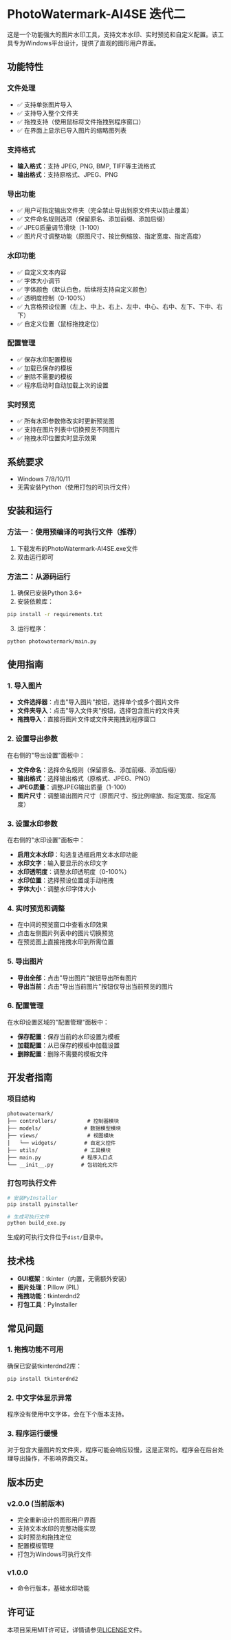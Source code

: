 # PhotoWatermark-AI4SE 迭代二

这是一个功能强大的图片水印工具，支持文本水印、实时预览和自定义配置。该工具专为Windows平台设计，提供了直观的图形用户界面。

## 功能特性

### 文件处理
- ✅ 支持单张图片导入
- ✅ 支持导入整个文件夹
- ✅ 拖拽支持（使用鼠标将文件拖拽到程序窗口）
- ✅ 在界面上显示已导入图片的缩略图列表

### 支持格式
- **输入格式**：支持 JPEG, PNG, BMP, TIFF等主流格式
- **输出格式**：支持原格式、JPEG、PNG

### 导出功能
- ✅ 用户可指定输出文件夹（完全禁止导出到原文件夹以防止覆盖）
- ✅ 文件命名规则选项（保留原名、添加前缀、添加后缀）
- ✅ JPEG质量调节滑块（1-100）
- ✅ 图片尺寸调整功能（原图尺寸、按比例缩放、指定宽度、指定高度）

### 水印功能
- ✅ 自定义文本内容
- ✅ 字体大小调节
- ✅ 字体颜色（默认白色，后续将支持自定义颜色）
- ✅ 透明度控制（0-100%）
- ✅ 九宫格预设位置（左上、中上、右上、左中、中心、右中、左下、下中、右下）
- ✅ 自定义位置（鼠标拖拽定位）

### 配置管理
- ✅ 保存水印配置模板
- ✅ 加载已保存的模板
- ✅ 删除不需要的模板
- ✅ 程序启动时自动加载上次的设置

### 实时预览
- ✅ 所有水印参数修改实时更新预览图
- ✅ 支持在图片列表中切换预览不同图片
- ✅ 拖拽水印位置实时显示效果

## 系统要求

- Windows 7/8/10/11
- 无需安装Python（使用打包的可执行文件）

## 安装和运行

### 方法一：使用预编译的可执行文件（推荐）
1. 下载发布的PhotoWatermark-AI4SE.exe文件
2. 双击运行即可

### 方法二：从源码运行
1. 确保已安装Python 3.6+
2. 安装依赖库：
```bash
pip install -r requirements.txt
```
3. 运行程序：
```bash
python photowatermark/main.py
```

## 使用指南

### 1. 导入图片
- **文件选择器**：点击"导入图片"按钮，选择单个或多个图片文件
- **文件夹导入**：点击"导入文件夹"按钮，选择包含图片的文件夹
- **拖拽导入**：直接将图片文件或文件夹拖拽到程序窗口

### 2. 设置导出参数
在右侧的"导出设置"面板中：
- **文件命名**：选择命名规则（保留原名、添加前缀、添加后缀）
- **输出格式**：选择输出格式（原格式、JPEG、PNG）
- **JPEG质量**：调整JPEG输出质量（1-100）
- **图片尺寸**：调整输出图片尺寸（原图尺寸、按比例缩放、指定宽度、指定高度）

### 3. 设置水印参数
在右侧的"水印设置"面板中：
- **启用文本水印**：勾选复选框启用文本水印功能
- **水印文字**：输入要显示的水印文字
- **水印透明度**：调整水印透明度（0-100%）
- **水印位置**：选择预设位置或手动拖拽
- **字体大小**：调整水印字体大小

### 4. 实时预览和调整
- 在中间的预览窗口中查看水印效果
- 点击左侧图片列表中的图片切换预览
- 在预览图上直接拖拽水印到所需位置

### 5. 导出图片
- **导出全部**：点击"导出图片"按钮导出所有图片
- **导出当前**：点击"导出当前图片"按钮仅导出当前预览的图片

### 6. 配置管理
在水印设置区域的"配置管理"面板中：
- **保存配置**：保存当前的水印设置为模板
- **加载配置**：从已保存的模板中加载设置
- **删除配置**：删除不需要的模板文件

## 开发者指南

### 项目结构
```
photowatermark/
├── controllers/          # 控制器模块
├── models/              # 数据模型模块
├── views/                # 视图模块
│   └── widgets/         # 自定义控件
├── utils/               # 工具模块
├── main.py             # 程序入口点
└── __init__.py         # 包初始化文件
```

### 打包可执行文件
```bash
# 安装PyInstaller
pip install pyinstaller

# 生成可执行文件
python build_exe.py
```

生成的可执行文件位于`dist/`目录中。

## 技术栈

- **GUI框架**：tkinter（内置，无需额外安装）
- **图片处理**：Pillow (PIL)
- **拖拽功能**：tkinterdnd2
- **打包工具**：PyInstaller

## 常见问题

### 1. 拖拽功能不可用
确保已安装tkinterdnd2库：
```bash
pip install tkinterdnd2
```

### 2. 中文字体显示异常
程序没有使用中文字体，会在下个版本支持。

### 3. 程序运行缓慢
对于包含大量图片的文件夹，程序可能会响应较慢，这是正常的。程序会在后台处理导出操作，不影响界面交互。

## 版本历史

### v2.0.0 (当前版本)
- 完全重新设计的图形用户界面
- 支持文本水印的完整功能实现
- 实时预览和拖拽定位
- 配置模板管理
- 打包为Windows可执行文件

### v1.0.0
- 命令行版本，基础水印功能

## 许可证

本项目采用MIT许可证，详情请参见[LICENSE](LICENSE)文件。